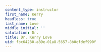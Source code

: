 ```yaml
---
content_type: instructor
first_name: Kerry
headless: true
last_name: Love
middle_initial: ''
salutation: Dr.
title: Dr. Kerry Love
uid: fbc64230-a89e-01a8-5657-8b0cfdef990f
---
```

